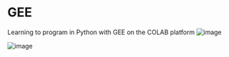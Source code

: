 # GEE
Learning to program in Python with GEE on the COLAB platform
![image](https://user-images.githubusercontent.com/51866276/124345116-66bd5f80-db9c-11eb-844a-8181f47a0174.png)

![image](https://user-images.githubusercontent.com/51866276/125183054-d48b0c00-e1d8-11eb-8266-3193643e87d4.png)

